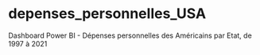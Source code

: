 # depenses_personnelles_USA
Dashboard Power BI - Dépenses personnelles des Américains par Etat, de 1997 à 2021
